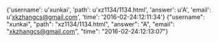 {'username': u'xunkai', 'path': u'xz1134/1134.html', 'answer': u'A', 'email': u'xkzhangcs@gmail.com', 'time': '2016-02-24:12:11:34'}
{"username": "xunkai", "path": "xz1134/1134.html", "answer": "A", "email": "xkzhangcs@gmail.com", "time": "2016-02-24:12:13:07"}